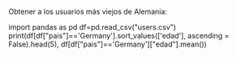 Obtener a los  usuarios más viejos de Alemania:

import pandas as pd
df=pd.read_csv("users.csv")
print(df[df["pais"]=='Germany'].sort_values(['edad'], ascending = False).head(5), df[df["pais"]=='Germany']["edad"].mean())
